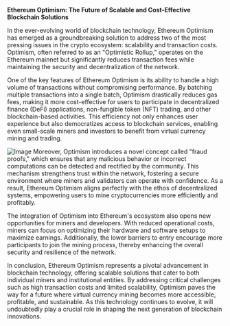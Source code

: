 **Ethereum Optimism: The Future of Scalable and Cost-Effective Blockchain Solutions**

In the ever-evolving world of blockchain technology, Ethereum Optimism has emerged as a groundbreaking solution to address two of the most pressing issues in the crypto ecosystem: scalability and transaction costs. Optimism, often referred to as an "Optimistic Rollup," operates on the Ethereum mainnet but significantly reduces transaction fees while maintaining the security and decentralization of the network.

One of the key features of Ethereum Optimism is its ability to handle a high volume of transactions without compromising performance. By batching multiple transactions into a single batch, Optimism drastically reduces gas fees, making it more cost-effective for users to participate in decentralized finance (DeFi) applications, non-fungible token (NFT) trading, and other blockchain-based activities. This efficiency not only enhances user experience but also democratizes access to blockchain services, enabling even small-scale miners and investors to benefit from virtual currency mining and trading.


![Image](https://github.com/user-attachments/assets/31692037-0104-4703-abd1-696b6a7dd41b)
Moreover, Optimism introduces a novel concept called "fraud proofs," which ensures that any malicious behavior or incorrect computations can be detected and rectified by the community. This mechanism strengthens trust within the network, fostering a secure environment where miners and validators can operate with confidence. As a result, Ethereum Optimism aligns perfectly with the ethos of decentralized systems, empowering users to mine cryptocurrencies more efficiently and profitably.

The integration of Optimism into Ethereum's ecosystem also opens new opportunities for miners and developers. With reduced operational costs, miners can focus on optimizing their hardware and software setups to maximize earnings. Additionally, the lower barriers to entry encourage more participants to join the mining process, thereby enhancing the overall security and resilience of the network.

In conclusion, Ethereum Optimism represents a pivotal advancement in blockchain technology, offering scalable solutions that cater to both individual miners and institutional entities. By addressing critical challenges such as high transaction costs and limited scalability, Optimism paves the way for a future where virtual currency mining becomes more accessible, profitable, and sustainable. As this technology continues to evolve, it will undoubtedly play a crucial role in shaping the next generation of blockchain innovations.